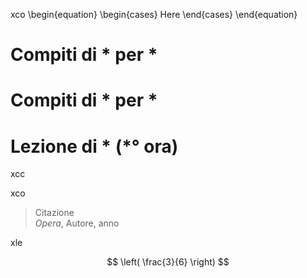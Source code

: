 xco 
\begin{equation} \begin{cases} Here \end{cases} \end{equation}

# Compiti di * per * 


# Compiti di * per * 


# Lezione di * (*° ora) 


xcc

xco 


> 
> Citazione<br /> *Opera*, Autore, anno

xle 


$$
\left(  \frac{3}{6}  \right)
$$




<!--stackedit_data:
eyJoaXN0b3J5IjpbLTExOTExODM4OTEsLTg1NjA2MjIwOSw0OT
IxNTE2MzIsMzg3NDE0NjYsNzMwOTk4MTE2XX0=
-->